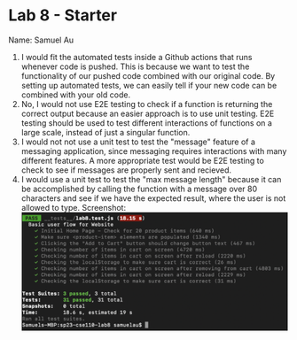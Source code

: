 # Lab 8 - Starter
Name: Samuel Au
1. I would fit the automated tests inside a Github actions that runs whenever code is pushed. This is because we want to test the functionality of our pushed code combined with our original code. By setting up automated tests, we can easily tell if your new code can be combined with your old code.
2. No, I would not use E2E testing to check if a function is returning the correct output because an easier approach is to use unit testing. E2E testing should be used to test different interactions of functions on a large scale, instead of just a singular function. 
3. I would not not use a unit test to test the "message" feature of a messaging application, since messaging requires interactions with many different features. A more appropriate test would be E2E testing to check to see if messages are properly sent and recieved.
4. I would use a unit test to test the "max message length" because it can be accomplished by calling the function with a message over 80 characters and see if we have the expected result, where the user is not allowed to type.
Screenshot:
![Screenshot](assets/Screenshot%202023-05-28%20at%2010.33.27%20PM.png)